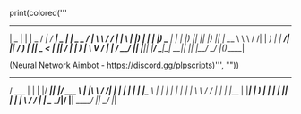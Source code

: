 print(colored('''

 ____  _     ____  ____   ____ ____  ___ ____ _____ ____   __     ___   ____  
|  _ \| |   |  _ \/ ___| / ___|  _ \|_ _|  _ \_   _/ ___|  \ \   / / | |___ \ 
| |_) | |   | |_) \___ \| |   | |_) || || |_) || | \___ \   \ \ / /| |   __) |
|  __/| |___|  __/ ___) | |___|  _ < | ||  __/ | |  ___) |   \ V / | |_ / __/ 
|_|   |_____|_|   |____/ \____|_| \_\___|_|    |_| |____/     \_/  |_(_)_____|

(Neural Network Aimbot - https://discord.gg/plpscripts)''', ""))
  ____  _     _  ____  ________  _______   ___        ___
 / ___ | |   | |/ ___||___  ___|/  ___  \ | |\ \    / /| |
| |    | |   | |\___ \   |  |   | |   | | | | \ \  / / | |
| |___ | |___| | ___) |  |  |   | |___| | | |  \ \/ /  | |
 \____ \_______/|____/   |__|   \_______/ |_|   \__/   |_|
